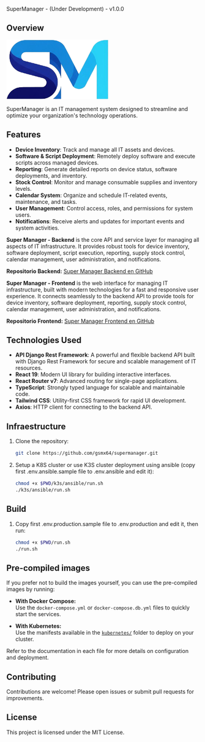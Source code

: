 
SuperManager - (Under Development) - v1.0.0

## Overview

![Super Manager Logo](docs/images/sm_logo_small.png)

SuperManager is an IT management system designed to streamline and optimize your organization's technology operations.


## Features

- **Device Inventory**: Track and manage all IT assets and devices.
- **Software & Script Deployment**: Remotely deploy software and execute scripts across managed devices.
- **Reporting**: Generate detailed reports on device status, software deployments, and inventory.
- **Stock Control**: Monitor and manage consumable supplies and inventory levels.
- **Calendar System**: Organize and schedule IT-related events, maintenance, and tasks.
- **User Management**: Control access, roles, and permissions for system users.
- **Notifications**: Receive alerts and updates for important events and system activities.


**Super Manager - Backend** is the core API and service layer for managing all aspects of IT infrastructure. It provides robust tools for device inventory, software deployment, script execution, reporting, supply stock control, calendar management, user administration, and notifications.

**Repositorio Backend:** [Super Manager Backend en GitHub](https://github.com/gsmx64/supermanager-backend)

**Super Manager - Frontend** is the web interface for managing IT infrastructure, built with modern technologies for a fast and responsive user experience. It connects seamlessly to the backend API to provide tools for device inventory, software deployment, reporting, supply stock control, calendar management, user administration, and notifications.

**Repositorio Frontend:** [Super Manager Frontend en GitHub](https://github.com/gsmx64/supermanager-frontend)


## Technologies Used
- **API Django Rest Framework**: A powerful and flexible backend API built with Django Rest Framework for secure and scalable management of IT resources.
- **React 19**: Modern UI library for building interactive interfaces.
- **React Router v7**: Advanced routing for single-page applications.
- **TypeScript**: Strongly typed language for scalable and maintainable code.
- **Tailwind CSS**: Utility-first CSS framework for rapid UI development.
- **Axios**: HTTP client for connecting to the backend API.


## Infraestructure

1. Clone the repository:
    ```bash
    git clone https://github.com/gsmx64/supermanager.git
    ```
2. Setup a K8S cluster or use K3S cluster deployment using ansible (copy first .env.ansible.sample file to .env.ansible and edit it):
    ```bash
    chmod +x $PWD/k3s/ansible/run.sh
    ./k3s/ansible/run.sh
    ```

## Build

1. Copy first .env.production.sample file to .env.production and edit it, then run:
    ```bash
    chmod +x $PWD/run.sh
    ./run.sh
    ```

## Pre-compiled images

If you prefer not to build the images yourself, you can use the pre-compiled images by running:

- **With Docker Compose:**  
    Use the `docker-compose.yml` or `docker-compose.db.yml` files to quickly start the services.

- **With Kubernetes:**  
    Use the manifests available in the [`kubernetes/`](kubernetes/) folder to deploy on your cluster.

Refer to the documentation in each file for more details on configuration and deployment.


## Contributing

Contributions are welcome! Please open issues or submit pull requests for improvements.

## License

This project is licensed under the MIT License.
